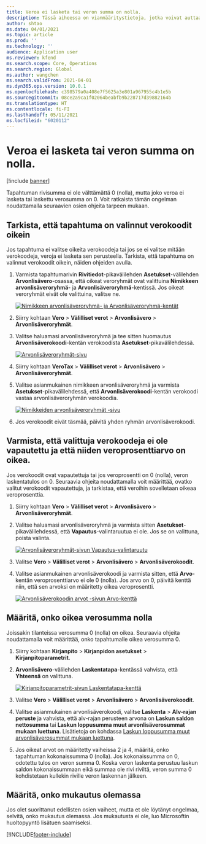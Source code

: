 ```yaml
---
title: Veroa ei lasketa tai veron summa on nolla.
description: Tässä aiheessa on vianmääritystietoja, jotka voivat auttaa, kun veron summa on 0 (nolla) tai veroa ei lasketa.
author: shtao
ms.date: 04/01/2021
ms.topic: article
ms.prod: ''
ms.technology: ''
audience: Application user
ms.reviewer: kfend
ms.search.scope: Core, Operations
ms.search.region: Global
ms.author: wangchen
ms.search.validFrom: 2021-04-01
ms.dyn365.ops.version: 10.0.1
ms.openlocfilehash: c398579a0a408e7f5625a3e801a967955c4b1e5b
ms.sourcegitcommit: 08ce2a9ca1f02064beabfb9b228717d39882164b
ms.translationtype: HT
ms.contentlocale: fi-FI
ms.lasthandoff: 05/11/2021
ms.locfileid: "6020112"
---
```

# <a name="tax-isnt-calculated-or-the-tax-amount-is-zero"></a>Veroa ei lasketa tai veron summa on nolla.

[!include [banner](../includes/banner.md)]

Tapahtuman rivisumma ei ole välttämättä 0 (nolla), mutta joko veroa ei lasketa tai laskettu verosumma on 0. Voit ratkaista tämän ongelman noudattamalla seuraavien osien ohjeita tarpeen mukaan.

## <a name="verify-that-tax-codes-are-correctly-selected-by-the-transaction"></a>Tarkista, että tapahtuma on valinnut verokoodit oikein

Jos tapahtuma ei valitse oikeita verokoodeja tai jos se ei valitse mitään verokoodeja, veroja ei lasketa sen perusteella. Tarkista, että tapahtuma on valinnut verokoodit oikein, näiden ohjeiden avulla. 

1. Varmista tapahtumarivin **Rivitiedot**-pikavälilehden **Asetukset**-välilehden **Arvonlisävero**-osassa, että oikeat veroryhmät ovat valittuina **Nimikkeen arvonlisäveroryhmä**- ja **Arvonlisäveroryhmä**-kentissä. Jos oikeat veroryhmät eivät ole valittuina, valitse ne.

    [![Nimikkeen arvonlisäveroryhmä- ja Arvonlisäveroryhmä-kentät](./media/tax-not-calculated-tax-amount-zero-Picture1.png)](./media/tax-not-calculated-tax-amount-zero-Picture1.png)

2. Siirry kohtaan **Vero** \> **Välilliset verot** \> **Arvonlisävero** \> **Arvonlisäveroryhmät**.
3. Valitse haluamasi arvonlisäveroryhmä ja tee sitten huomautus **Arvonlisäverokoodi**-kentän verokoodista **Asetukset**-pikavälilehdessä.

    [![Arvonlisäveroryhmät-sivu](./media/tax-not-calculated-tax-amount-zero-Picture2.png)](./media/tax-not-calculated-tax-amount-zero-Picture2.png)

4. Siirry kohtaan **VeroTax** \> **Välilliset verot** \> **Arvonlisävero** \> **Arvonlisäveroryhmät**.
5. Valitse asianmukainen nimikkeen arvonlisäveroryhmä ja varmista **Asetukset**-pikavälilehdessä, että **Arvonlisäverokoodi**-kentän verokoodi vastaa arvonlisäveroryhmän verokoodia.

    [![Nimikkeiden arvonlisäveroryhmät -sivu](./media/tax-not-calculated-tax-amount-zero-Picture3.png)](./media/tax-not-calculated-tax-amount-zero-Picture3.png)

6. Jos verokoodit eivät täsmää, päivitä yhden ryhmän arvonlisäverokoodi.

## <a name="verify-that-the-selected-tax-codes-arent-exempt-and-that-they-have-the-correct-tax-rate-value"></a>Varmista, että valittuja verokoodeja ei ole vapautettu ja että niiden veroprosenttiarvo on oikea.

Jos verokoodit ovat vapautettuja tai jos veroprosentti on 0 (nolla), veron laskentatulos on 0. Seuraavia ohjeita noudattamalla voit määrittää, ovatko valitut verokoodit vapautettuja, ja tarkistaa, että veroihin sovelletaan oikeaa veroprosenttia.

1. Siirry kohtaan **Vero** \> **Välilliset verot** \> **Arvonlisävero** \> **Arvonlisäveroryhmät**.
2. Valitse haluamasi arvonlisäveroryhmä ja varmista sitten **Asetukset**-pikavälilehdessä, että **Vapautus**-valintaruutua ei ole. Jos se on valittuna, poista valinta.

    [![Arvonlisäveroryhmät-sivun Vapautus-valintaruutu](./media/tax-not-calculated-tax-amount-zero-Picture4.png)](./media/tax-not-calculated-tax-amount-zero-Picture4.png)

3. Valitse **Vero** \> **Välilliset verot** \> **Arvonlisävero** \> **Arvonlisäverokoodit**.
4. Valitse asianmukainen arvonlisäverokoodi ja varmista sitten, että **Arvo**-kentän veroprosenttiarvo ei ole 0 (nolla). Jos arvo on 0, päivitä kenttä niin, että sen arvoksi on määritetty oikea veroprosentti.

    [![Arvonlisäverokoodin arvot -sivun Arvo-kenttä](./media/tax-not-calculated-tax-amount-zero-Picture5.png)](./media/tax-not-calculated-tax-amount-zero-Picture5.png)

## <a name="determine-whether-zero-is-the-correct-tax-amount"></a>Määritä, onko oikea verosumma nolla

Joissakin tilanteissa verosumma 0 (nolla) on oikea. Seuraavia ohjeita noudattamalla voit määrittää, onko tapahtumalle oikea verosumma 0.

1. Siirry kohtaan **Kirjanpito** \> **Kirjanpidon asetukset** \> **Kirjanpitoparametrit**.
2. **Arvonlisävero**-välilehden **Laskentatapa**-kentässä vahvista, että **Yhteensä** on valittuna.

    [![Kirjanpitoparametrit-sivun Laskentatapa-kenttä](./media/tax-not-calculated-tax-amount-zero-Picture6.png)](./media/tax-not-calculated-tax-amount-zero-Picture6.png)

3. Valitse **Vero** \> **Välilliset verot** \> **Arvonlisävero** \> **Arvonlisäverokoodit**.
4. Valitse asianmukainen arvonlisäverokoodi, valitse **Laskenta** \> **Alv-rajan peruste** ja vahvista, että alv-rajan perusteen arvona on **Laskun saldon nettosumma** tai **Laskun loppusumma muut arvonlisäverosummat mukaan luettuna**. Lisätietoja on kohdassa [Laskun loppusumma muut arvonlisäverosummat mukaan luettuna](marginal-base-field.md#invoice-total-incl-other-sales-tax-amounts).
5. Jos oikeat arvot on määritetty vaiheissa 2 ja 4, määritä, onko tapahtuman kokonaissumma 0 (nolla). Jos kokonaissumma on 0, odotettu tulos on veron summa 0. Koska veron laskenta perustuu laskun saldon kokonaissummaan eikä summaa ole rivi riviltä, veron summa 0 kohdistetaan kullekin riville veron laskennan jälkeen.

## <a name="determine-whether-customization-exists"></a>Määritä, onko mukautus olemassa

Jos olet suorittanut edellisten osien vaiheet, mutta et ole löytänyt ongelmaa, selvitä, onko mukautus olemassa. Jos mukautusta ei ole, luo Microsoftin huoltopyyntö lisätuen saamiseksi.

[!INCLUDE[footer-include](../../includes/footer-banner.md)]
